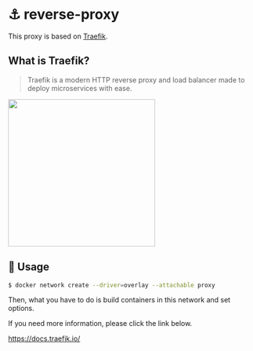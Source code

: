 # ⚓ reverse-proxy

This proxy is based on [Traefik](https://github.com/containous/traefik).

## What is Traefik?

> Traefik is a modern HTTP reverse proxy and load balancer made to deploy microservices with ease.

<img src="https://user-images.githubusercontent.com/41065217/69004196-7ef25380-0952-11ea-84f6-e70c42c51dfe.png" width="300">

## 🚀 Usage

```sh
$ docker network create --driver=overlay --attachable proxy
```

Then, what you have to do is build containers in this network and set options.

If you need more information, please click the link below. 

https://docs.traefik.io/
